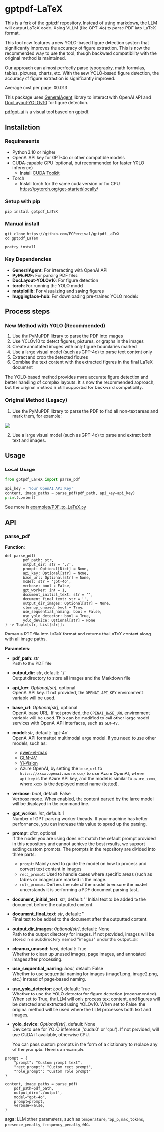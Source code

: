 # gptpdf-LaTeX

This is a fork of the [gptpdf](https://github.com/CosmosShadow/gptpdf) repository. Instead of using markdown, the LLM will output LaTeX code.
Using VLLM (like GPT-4o) to parse PDF into LaTeX format.

This tool now features a new YOLO-based figure detection system that significantly improves the accuracy of figure extraction. This is now the recommended way to use the tool, though backward compatibility with the original method is maintained.

Our approach can almost perfectly parse typography, math formulas, tables, pictures, charts, etc. With the new YOLO-based figure detection, the accuracy of figure extraction is significantly improved.

Average cost per page: $0.013

This package uses [GeneralAgent](https://github.com/CosmosShadow/GeneralAgent) library to interact with OpenAI API and [DocLayout-YOLOv10](https://github.com/opendatalab/DocLayout-YOLO) for figure detection.

[pdfgpt-ui](https://github.com/daodao97/gptpdf-ui) is a visual tool based on gptpdf.

## Installation

### Requirements
- Python 3.10 or higher
- OpenAI API key for GPT-4o or other compatible models
- CUDA-capable GPU (optional, but recommended for faster YOLO inference)
  - Install [CUDA Toolkit](https://developer.nvidia.com/cuda-downloads)
- Torch
  - Install torch for the same cuda version or for CPU https://pytorch.org/get-started/locally/

### Setup with pip


    pip install gptpdf_LaTeX


### Manual install


    git clone https://github.com/FCPercival/gptpdf_LaTeX
    cd gptpdf_LaTeX

    poetry install

### Key Dependencies
- **GeneralAgent**: For interacting with OpenAI API
- **PyMuPDF**: For parsing PDF files
- **DocLayout-YOLOv10**: For figure detection
- **torch**: For running the YOLO model
- **matplotlib**: For visualizing and saving figures
- **huggingface-hub**: For downloading pre-trained YOLO models


## Process steps

### New Method with YOLO (Recommended)
1. Use the PyMuPDF library to parse the PDF into images
2. Use YOLOv10 to detect figures, pictures, or graphs in the images
3. Create annotated images with only figure boundaries marked
4. Use a large visual model (such as GPT-4o) to parse text content only
5. Extract and crop the detected figures
6. Combine the text content with the extracted figures in the final LaTeX document

The YOLO-based method provides more accurate figure detection and better handling of complex layouts. It is now the recommended approach, but the original method is still supported for backward compatibility.

### Original Method (Legacy)
1. Use the PyMuPDF library to parse the PDF to find all non-text areas and mark them, for example:

![](docs/demo.jpg)

2. Use a large visual model (such as GPT-4o) to parse and extract both text and images.



## Usage

### Local Usage

```python
from gptpdf_LaTeX import parse_pdf

api_key = 'Your OpenAI API Key'
content, image_paths = parse_pdf(pdf_path, api_key=api_key)
print(content)
```

See more in [examples/PDF_to_LaTeX.py](examples/PDF_to_LaTeX.py)


## API

### parse_pdf

**Function**: 
```
def parse_pdf(
        pdf_path: str,
        output_dir: str = './',
        prompt: Optional[Dict] = None,
        api_key: Optional[str] = None,
        base_url: Optional[str] = None,
        model: str = 'gpt-4o',
        verbose: bool = False,
        gpt_worker: int = 1,
        document_initial_text: str = '',
        document_final_text: str = '',
        output_dir_images: Optional[str] = None,
        cleanup_unused: bool = True,
        use_sequential_naming: bool = False,
        use_yolo_detector: bool = True,
        yolo_device: Optional[str] = None
) -> Tuple[str, List[str]]:
```

Parses a PDF file into LaTeX format and returns the LaTeX content along with all image paths.

**Parameters**:

- **pdf_path**: *str*  
  Path to the PDF file

- **output_dir**: *str*, default: './'  
  Output directory to store all images and the Markdown file

- **api_key**: *Optional[str]*, optional  
  OpenAI API key. If not provided, the `OPENAI_API_KEY` environment variable will be used.

- **base_url**: *Optional[str]*, optional  
  OpenAI base URL. If not provided, the `OPENAI_BASE_URL` environment variable will be used. This can be modified to call other large model services with OpenAI API interfaces, such as `GLM-4V`.

- **model**: *str*, default: 'gpt-4o'  
  OpenAI API formatted multimodal large model. If you need to use other models, such as:
  - [qwen-vl-max](https://help.aliyun.com/zh/dashscope/developer-reference/compatibility-of-openai-with-dashscope) 
  - [GLM-4V](https://open.bigmodel.cn/dev/api#glm-4v)
  - [Yi-Vision](https://platform.lingyiwanwu.com/docs) 
  - Azure OpenAI, by setting the `base_url` to `https://xxxx.openai.azure.com/` to use Azure OpenAI, where `api_key` is the Azure API key, and the model is similar to `azure_xxxx`, where `xxxx` is the deployed model name (tested).

- **verbose**: *bool*, default: False  
  Verbose mode. When enabled, the content parsed by the large model will be displayed in the command line.

- **gpt_worker**: *int*, default: 1  
  Number of GPT parsing worker threads. If your machine has better performance, you can increase this value to speed up the parsing.

- **prompt**: *dict*, optional  
  If the model you are using does not match the default prompt provided in this repository and cannot achieve the best results, we support adding custom prompts. The prompts in the repository are divided into three parts:
  - `prompt`: Mainly used to guide the model on how to process and convert text content in images.
  - `rect_prompt`: Used to handle cases where specific areas (such as tables or images) are marked in the image.
  - `role_prompt`: Defines the role of the model to ensure the model understands it is performing a PDF document parsing task.

- **document_initial_text**: *str*, default: ''
    Initial text to be added to the document before the outputted content.
- **document_final_text**: *str*, default: ''  
  Final text to be added to the document after the outputted content.

- **output_dir_images**: *Optional[str]*, default: None  
  Path to the output directory for images. If not provided, images will be stored in a subdirectory named "images" under the output_dir.

- **cleanup_unused**: *bool*, default: True  
  Whether to clean up unused images, page images, and annotated images after processing.

- **use_sequential_naming**: *bool*, default: False  
  Whether to use sequential naming for images (image1.png, image2.png, etc.) instead of page-based naming.

- **use_yolo_detector**: *bool*, default: True  
  Whether to use the YOLO detector for figure detection (recommended). When set to True, the LLM will only process text content, and figures will be detected and extracted using YOLOv10. When set to False, the original method will be used where the LLM processes both text and images.

- **yolo_device**: *Optional[str]*, default: None  
  Device to use for YOLO inference ('cuda:0' or 'cpu'). If not provided, will use CUDA if available, otherwise CPU.

  You can pass custom prompts in the form of a dictionary to replace any of the prompts. Here is an example:

```
prompt = {
    "prompt": "Custom prompt text",
    "rect_prompt": "Custom rect prompt",
    "role_prompt": "Custom role prompt"
}

content, image_paths = parse_pdf(
    pdf_path=pdf_path,
    output_dir='./output',
    model="gpt-4o",
    prompt=prompt,
    verbose=False,
)
```



**args**: LLM other parameters, such as `temperature`, `top_p`, `max_tokens`, `presence_penalty`, `frequency_penalty`, etc.
